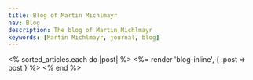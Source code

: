 ```yaml
---
title: Blog of Martin Michlmayr
nav: Blog
description: The blog of Martin Michlmayr
keywords: [Martin Michlmayr, journal, blog]
---
```


<% sorted_articles.each do |post| %>
<%= render 'blog-inline', { :post => post } %>
<% end %>


